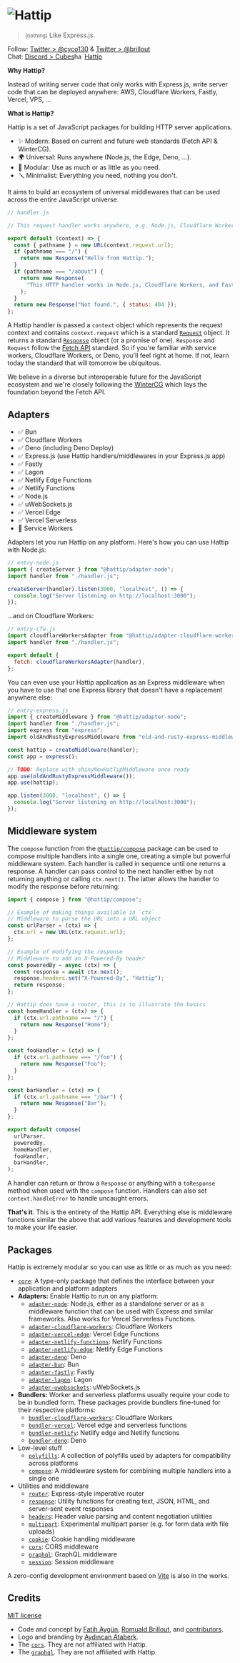 # ![Hattip](https://raw.githubusercontent.com/hattipjs/hattip/main/graphics/logo.svg?v=2)

> <small>(nothing)</small> Like Express.js.

Follow: [Twitter > @cyco130](https://twitter.com/cyco130) & [Twitter > @brillout](https://twitter.com/brillout)  
Chat: <a href="https://discord.com/invite/vTvXzBMySh">Discord > Cubes<img src="https://raw.githubusercontent.com/hattipjs/hattip/main/graphics/hash.svg" height="17" width="23" valign="text-bottom" alt="hash"/>Hattip</a>

**Why Hattip?**

Instead of writing server code that only works with Express.js, write server code that can be deployed anywhere: AWS, Cloudflare Workers, Fastly, Vercel, VPS, ...

**What is Hattip?**

Hattip is a set of JavaScript packages for building HTTP server applications.

- &#x2728; Modern: Based on current and future web standards (Fetch API & WinterCG).
- &#x1F30D; Universal: Runs anywhere (Node.js, the Edge, Deno, ...).
- &#x1F9E9; Modular: Use as much or as little as you need.
- &#x1FA9B; Minimalist: Everything you need, nothing you don't.

It aims to build an ecosystem of universal middlewares that can be used across the entire JavaScript universe.

```js
// handler.js

// This request handler works anywhere, e.g. Node.js, Cloudflare Workers, and Fastly.

export default (context) => {
  const { pathname } = new URL(context.request.url);
  if (pathname === "/") {
    return new Response("Hello from Hattip.");
  }
  if (pathname === "/about") {
    return new Response(
      "This HTTP handler works in Node.js, Cloudflare Workers, and Fastly.",
    );
  }
  return new Response("Not found.", { status: 404 });
};
```

A Hattip handler is passed a `context` object which represents the request context and contains `context.request` which is a standard [`Request`](https://developer.mozilla.org/en-US/docs/Web/API/Request) object. It returns a standard [`Response`](https://developer.mozilla.org/en-US/docs/Web/API/Response) object (or a promise of one). `Response` and `Request` follow the [Fetch API](https://developer.mozilla.org/en-US/docs/Web/API/Fetch_API) standard. So if you're familiar with service workers, Cloudflare Workers, or Deno, you'll feel right at home. If not, learn today the standard that will tomorrow be ubiquitous.

We believe in a diverse but interoperable future for the JavaScript ecosystem and we're closely following the [WinterCG](https://wintercg.org/) which lays the foundation beyond the Fetch API.

## Adapters

- ✅ Bun
- ✅ Cloudflare Workers
- ✅ Deno (including Deno Deploy)
- ✅ Express.js (use Hattip handlers/middlewares in your Express.js app)
- ✅ Fastly
- ✅ Lagon
- ✅ Netlify Edge Functions
- ✅ Netlify Functions
- ✅ Node.js
- ✅ uWebSockets.js
- ✅ Vercel Edge
- ✅ Vercel Serverless
- 🚧 Service Workers

Adapters let you run Hattip on any platform. Here's how you can use Hattip with Node.js:

```js
// entry-node.js
import { createServer } from "@hattip/adapter-node";
import handler from "./handler.js";

createServer(handler).listen(3000, "localhost", () => {
  console.log("Server listening on http://localhost:3000");
});
```

...and on Cloudflare Workers:

```js
// entry-cfw.js
import cloudflareWorkersAdapter from "@hattip/adapter-cloudflare-workers";
import handler from "./handler.js";

export default {
  fetch: cloudflareWorkersAdapter(handler),
};
```

You can even use your Hattip application as an Express middleware when you have to use that one Express library that doesn't have a replacement anywhere else:

```js
// entry-express.js
import { createMiddleware } from "@hattip/adapter-node";
import handler from "./handler.js";
import express from "express";
import oldAndRustyExpressMiddleware from "old-and-rusty-express-middleware";

const hattip = createMiddleware(handler);
const app = express();

// TODO: Replace with shinyNewHatTipMiddleware once ready
app.use(oldAndRustyExpressMiddleware());
app.use(hattip);

app.listen(3000, "localhost", () => {
  console.log("Server listening on http://localhost:3000");
});
```

## Middleware system

The `compose` function from the [`@hattip/compose`](./compose/readme.md) package can be used to compose multiple handlers into a single one, creating a simple but powerful middleware system. Each handler is called in sequence until one returns a response. A handler can pass control to the next handler either by not returning anything or calling `ctx.next()`. The latter allows the handler to modify the response before returning:

```js
import { compose } from "@hattip/compose";

// Example of making things available in `ctx`
// Middleware to parse the URL into a URL object
const urlParser = (ctx) => {
  ctx.url = new URL(ctx.request.url);
};

// Example of modifying the response
// Middleware to add an X-Powered-By header
const poweredBy = async (ctx) => {
  const response = await ctx.next();
  response.headers.set("X-Powered-By", "Hattip");
  return response;
};

// Hattip does have a router, this is to illustrate the basics
const homeHandler = (ctx) => {
  if (ctx.url.pathname === "/") {
    return new Response("Home");
  }
};

const fooHandler = (ctx) => {
  if (ctx.url.pathname === "/foo") {
    return new Response("Foo");
  }
};

const barHandler = (ctx) => {
  if (ctx.url.pathname === "/bar") {
    return new Response("Bar");
  }
};

export default compose(
  urlParser,
  poweredBy,
  homeHandler,
  fooHandler,
  barHandler,
);
```

A handler can return or throw a `Response` or anything with a `toResponse` method when used with the `compose` function. Handlers can also set `context.handleError` to handle uncaught errors.

**That's it**. This is the entirety of the Hattip API. Everything else is middleware functions similar the above that add various features and development tools to make your life easier.

## Packages

Hattip is extremely modular so you can use as little or as much as you need:

- [`core`](./core/readme.md): A type-only package that defines the interface between your application and platform adapters
- **Adapters:** Enable Hattip to run on any platform:
  - [`adapter-node`](./adapter-node/readme.md): Node.js, either as a standalone server or as a middleware function that can be used with Express and similar frameworks. Also works for Vercel Serverless Functions.
  - [`adapter-cloudflare-workers`](./adapter-cloudflare-workers/readme.md): Cloudflare Workers
  - [`adapter-vercel-edge`](./adapter-vercel-edge/readme.md): Vercel Edge Functions
  - [`adapter-netlify-functions`](./adapter-netlify-functions/readme.md): Netlify Functions
  - [`adapter-netlify-edge`](./adapter-netlify-edge/readme.md): Netlify Edge Functions
  - [`adapter-deno`](./adapter-deno/readme.md): Deno
  - [`adapter-bun`](./adapter-bun/readme.md): Bun
  - [`adapter-fastly`](./adapter-fastly/readme.md): Fastly
  - [`adapter-lagon`](./adapter-lagon/readme.md): Lagon
  - [`adapter-uwebsockets`](./adapter-uwebsockets/readme.md): uWebSockets.js
- **Bundlers:** Worker and serverless platforms usually require your code to be in bundled form. These packages provide bundlers fine-tuned for their respective platforms:
  - [`bundler-cloudflare-workers`](./bundler-cloudflare-workers/readme.md): Cloudflare Workers
  - [`bundler-vercel`](./bundler-vercel/readme.md): Vercel edge and serverless functions
  - [`bundler-netlify`](./bundler-netlify/readme.md): Netlify edge and Netlify functions
  - [`bundler-deno`](./bundler-deno/readme.md): Deno
- Low-level stuff
  - [`polyfills`](./polyfills/readme.md): A collection of polyfills used by adapters for compatibility across platforms
  - [`compose`](./compose/readme.md): A middleware system for combining multiple handlers into a single one
- Utilities and middleware
  - [`router`](./router/readme.md): Express-style imperative router
  - [`response`](./response/readme.md): Utility functions for creating text, JSON, HTML, and server-sent event responses
  - [`headers`](./headers/readme.md): Header value parsing and content negotiation utilities
  - [`multipart`](./multipart/readme.md): Experimental multipart parser (e.g. for form data with file uploads)
  - [`cookie`](./cookie/readme.md): Cookie handling middleware
  - [`cors`](./cors/readme.md): CORS middleware
  - [`graphql`](./graphql/readme.md): GraphQL middleware
  - [`session`](./session/readme.md): Session middleware

A zero-config development environment based on [Vite](https://vitejs.dev) is also in the works.

## Credits

[MIT license](./LICENSE)

- Code and concept by [Fatih Aygün](https://github.com/cyco130), [Romuald Brillout](https://github.com/brillout), and [contributors](https://github.com/hattipjs/hattip/graphs/contributors).
- Logo and branding by [Aydıncan Ataberk](https://www.aydincanataberk.com/).
- The [`cors`](./koajs-cors-license/readme.md.txt). They are not affiliated with Hattip.
- The [`graphql`](./graphql-yoga/readme.md.license.txt). They are not affiliated with Hattip.
